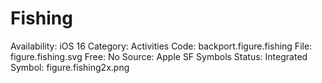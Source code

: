 # Fishing

Availability: iOS 16
Category: Activities
Code: backport.figure.fishing
File: figure.fishing.svg
Free: No
Source: Apple SF Symbols
Status: Integrated
Symbol: figure.fishing2x.png